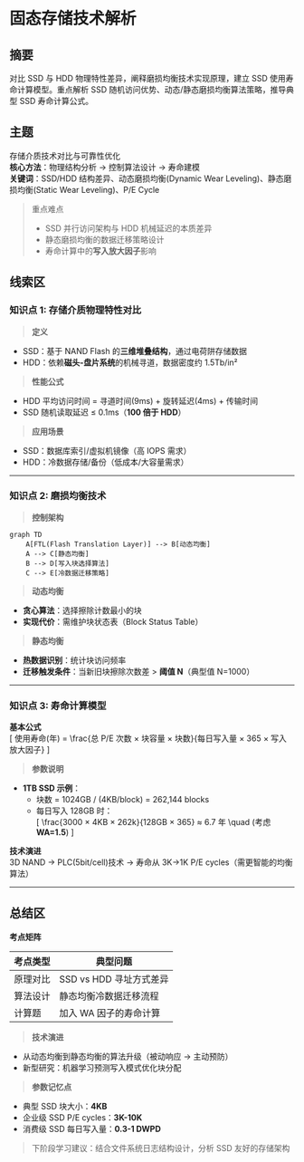 # 固态存储技术解析

## 摘要

对比 SSD 与 HDD 物理特性差异，阐释磨损均衡技术实现原理，建立 SSD 使用寿命计算模型。重点解析 SSD 随机访问优势、动态/静态磨损均衡算法策略，推导典型 SSD 寿命计算公式。

## 主题

存储介质技术对比与可靠性优化  
**核心方法**：物理结构分析 → 控制算法设计 → 寿命建模  
**关键词**：SSD/HDD 结构差异、动态磨损均衡(Dynamic Wear Leveling)、静态磨损均衡(Static Wear Leveling)、P/E Cycle

> 重点难点
>
> - SSD 并行访问架构与 HDD 机械延迟的本质差异
> - 静态磨损均衡的数据迁移策略设计
> - 寿命计算中的**写入放大因子**影响

## 线索区

### 知识点 1: 存储介质物理特性对比

> **定义**

- SSD：基于 NAND Flash 的**三维堆叠结构**，通过电荷阱存储数据
- HDD：依赖**磁头-盘片系统**的机械寻道，数据密度约 1.5Tb/in²

> **性能公式**

- HDD 平均访问时间 = 寻道时间(9ms) + 旋转延迟(4ms) + 传输时间
- SSD 随机读取延迟 ≤ 0.1ms（**100 倍于 HDD**）

> **应用场景**

- SSD：数据库索引/虚拟机镜像（高 IOPS 需求）
- HDD：冷数据存储/备份（低成本/大容量需求）

---

### 知识点 2: 磨损均衡技术

> **控制架构**

```mermaid
graph TD
    A[FTL(Flash Translation Layer)] --> B[动态均衡]
    A --> C[静态均衡]
    B --> D[写入块选择算法]
    C --> E[冷数据迁移策略]
```

> **动态均衡**

- **贪心算法**：选择擦除计数最小的块
- **实现代价**：需维护块状态表（Block Status Table）

> **静态均衡**

- **热数据识别**：统计块访问频率
- **迁移触发条件**：当新旧块擦除次数差 > **阈值 N**（典型值 N=1000）

---

### 知识点 3: 寿命计算模型

**基本公式**  
\[
使用寿命(年) = \frac{总 P/E 次数 × 块容量 × 块数}{每日写入量 × 365 × 写入放大因子}
\]

> **参数说明**

- **1TB SSD 示例**：
  - 块数 = 1024GB / (4KB/block) = 262,144 blocks
  - 每日写入 128GB 时：  
    \[
    \frac{3000 × 4KB × 262k}{128GB × 365} ≈ 6.7 年 \quad (考虑**WA=1.5**)
    \]

**技术演进**  
3D NAND → PLC(5bit/cell)技术 → 寿命从 3K→1K P/E cycles（需更智能的均衡算法）

---

## 总结区

**考点矩阵**  

| 考点类型 | 典型问题 |
|---------|---------|
| 原理对比 | SSD vs HDD 寻址方式差异 |
| 算法设计 | 静态均衡冷数据迁移流程 |
| 计算题 | 加入 WA 因子的寿命计算 |

> **技术演进**

- 从动态均衡到静态均衡的算法升级（被动响应 → 主动预防）
- 新型研究：机器学习预测写入模式优化块分配

> **参数记忆点**

- 典型 SSD 块大小：**4KB**
- 企业级 SSD P/E cycles：**3K-10K**
- 消费级 SSD 每日写入量：**0.3-1 DWPD**

> 下阶段学习建议：结合文件系统日志结构设计，分析 SSD 友好的存储架构
